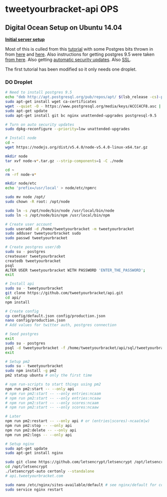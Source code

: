 tweetyourbracket-api OPS
=================

## Digital Ocean Setup on Ubuntu 14.04

**[Initial server setup](https://www.digitalocean.com/community/tutorials/initial-server-setup-with-ubuntu-14-04)**

Most of this is culled from this [tutorial](https://www.digitalocean.com/community/tutorials/how-to-set-up-a-node-js-application-for-production-on-ubuntu-14-04) with some Postgres bits thrown in from [here](https://www.digitalocean.com/community/tutorials/how-to-install-and-use-postgresql-on-ubuntu-14-04) and [here](https://www.digitalocean.com/community/tutorials/how-to-use-roles-and-manage-grant-permissions-in-postgresql-on-a-vps--2). Also instructions for getting postgres 9.5 were taken [from here](http://blog.chaps.io/2016/02/08/upgrading-postgresql-from-9-4-to-9-5-on-ubuntu-15-10.html). Also getting [automatic security updates](https://help.ubuntu.com/community/AutomaticSecurityUpdates). Also [SSL](https://www.digitalocean.com/community/tutorials/how-to-secure-nginx-with-let-s-encrypt-on-ubuntu-14-04).

The first tutorial has been modified so it only needs one droplet.

### DO Droplet

```sh
# Need to install postgres 9.5
echo "deb http://apt.postgresql.org/pub/repos/apt/ $(lsb_release -cs)-pgdg main" | sudo tee /etc/apt/sources.list.d/postgres.list
sudo apt-get install wget ca-certificates
wget --quiet -O - https://www.postgresql.org/media/keys/ACCC4CF8.asc | sudo apt-key add -
sudo apt-get update
sudo apt-get install git bc nginx unattended-upgrades postgresql-9.5

# Turn on auto security updates
sudo dpkg-reconfigure --priority=low unattended-upgrades

# Install node
cd ~
wget https://nodejs.org/dist/v5.4.0/node-v5.4.0-linux-x64.tar.gz

mkdir node
tar xvf node-v*.tar.gz --strip-components=1 -C ./node

cd ~
rm -rf node-v*

mkdir node/etc
echo 'prefix=/usr/local' > node/etc/npmrc

sudo mv node /opt/
sudo chown -R root: /opt/node

sudo ln -s /opt/node/bin/node /usr/local/bin/node
sudo ln -s /opt/node/bin/npm /usr/local/bin/npm

# Create user account
sudo useradd -d /home/tweetyourbracket -m tweetyourbracket
sudo adduser tweetyourbracket sudo
sudo passwd tweetyourbracket

# Create postgres user/db
sudo su - postgres
createuser tweetyourbracket
createdb tweetyourbracket
psql
ALTER USER tweetyourbracket WITH PASSWORD 'ENTER_THE_PASSWORD';
exit

# Install api
sudo su - tweetyourbracket
git clone https://github.com/tweetyourbracket/api.git
cd api/
npm install

# Create config
cp config/default.json config/production.json
nano config/production.json
# Add values for twitter auth, postgres connection

# Seed postgres
exit
sudo su - postgres
psql -d tweetyourbracket -f /home/tweetyourbracket/api/sql/tweetyourbracket.sql
exit

# Setup pm2
sudo su - tweetyourbracket
sudo npm install -g pm2
pm2 statup ubuntu # only the first time

# npm run-scripts to start things using pm2
npm run pm2:start -- --only api
# npm run pm2:start -- --only entries:ncaam
# npm run pm2:start -- --only entries:ncaaw
# npm run pm2:start -- --only scores:ncaam
# npm run pm2:start -- --only scores:ncaaw

# Later
npm run pm2:restart -- --only api # or (entries|scores)-ncaa(m|w)
npm run pm2:stop -- --only api
npm run pm2:delete -- --only api
npm run pm2:logs -- --only api

# Setup nginx
sudo apt-get update
sudo apt-get install nginx

sudo git clone https://github.com/letsencrypt/letsencrypt /opt/letsencrypt
cd /opt/letsencrypt
./letsencrypt-auto certonly --standalone
# api.tweetyourbracket.com

sudo nano /etc/nginx/sites-available/default # see nginx/default for config
sudo service nginx restart
```
